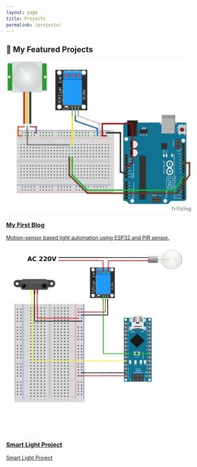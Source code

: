```yaml
---
layout: page
title: Projects
permalink: /projects/
---
```


<h2>🚀 My Featured Projects</h2>

<div class="projects-grid">

  <div class="project-card">
    <a href="{{ site.baseurl }}/blog/2025/06/27/my-first-blog.html">
      <img src="/images/smart-light-thumb.jpg" alt="My First Blog">
      <h3>My First Blog</h3>
      <p>Motion-sensor based light automation using ESP32 and PIR sensor.</p>
    </a>
  </div>

  <div class="project-card">
    <a href="{{ site.baseurl }}/blog/2025/06/28/smart-light-project.html">
      <img src="/images/storybot-thumb.png" alt="AI StoryBot">
      <h3>Smart Light Project</h3>
      <p>Smart Light Project</p>
    </a>
  </div>

  <!-- 🧱 Add more project-card blocks below -->

</div>


